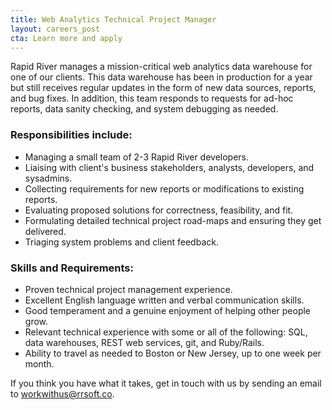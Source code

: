 ```yaml
---
title: Web Analytics Technical Project Manager
layout: careers_post
cta: Learn more and apply
---
```


Rapid River manages a mission-critical web analytics data warehouse for one of our clients. This data warehouse has been in production for a year but still receives regular updates in the form of new data sources, reports, and bug fixes. In addition, this team responds to requests for ad-hoc reports, data sanity checking, and system debugging as needed.

### Responsibilities include:

- Managing a small team of 2-3 Rapid River developers.
- Liaising with client's business stakeholders, analysts, developers, and sysadmins.
- Collecting requirements for new reports or modifications to existing reports.
- Evaluating proposed solutions for correctness, feasibility, and fit.
- Formulating detailed technical project road-maps and ensuring they get delivered.
- Triaging system problems and client feedback.

### Skills and Requirements:

- Proven technical project management experience.
- Excellent English language written and verbal communication skills.
- Good temperament and a genuine enjoyment of helping other people grow.
- Relevant technical experience with some or all of the following: SQL, data warehouses, REST web services, git, and Ruby/Rails.
- Ability to travel as needed to Boston or New Jersey, up to one week per month.

If you think you have what it takes, get in touch with us by sending an email to [workwithus@rrsoft.co](mailto:workwithus@rrsoft.co).
